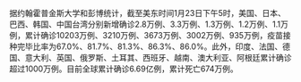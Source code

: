 据约翰霍普金斯大学和彭博统计，截至美东时间1月23日下午5时，美国、日本、巴西、韩国、中国台湾分别新增确诊2.8万例、3.3万例、1.3万例、1.2万例、1.1万例，累计确诊10203万例、3210万例、3673万例、3002万例、935万例，疫苗接种完毕比率为67.0%、81.7%、81.3%、86.3%、86.0%。此外，印度、法国、德国、意大利、英国、俄罗斯、土耳其、西班牙、越南、澳大利亚、阿根廷累计确诊超过1000万例。目前全球累计确诊6.69亿例，累计死亡674万例。